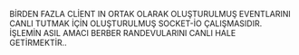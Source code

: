 BİRDEN FAZLA CLİENT IN ORTAK OLARAK OLUŞTURULMUŞ EVENTLARINI CANLI TUTMAK İÇİN OLUŞTURULMUŞ SOCKET-İO ÇALIŞMASIDIR.
İŞLEMİN ASIL AMACI BERBER RANDEVULARINI CANLI HALE GETİRMEKTİR..
